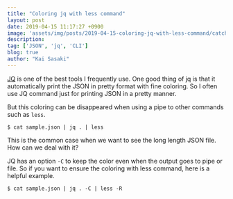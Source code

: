 ```yaml
---
title: "Coloring jq with less command"
layout: post
date: 2019-04-15 11:17:27 +0900
image: 'assets/img/posts/2019-04-15-coloring-jq-with-less-command/catch.png'
description:
tag: ['JSON', 'jq', 'CLI']
blog: true
author: "Kai Sasaki"
---
```


[JQ](https://stedolan.github.io/jq/) is one of the best tools I frequently use. One good thing of jq is that it automatically print the JSON in pretty format with fine coloring. So I often use JQ command just for printing JSON in a pretty manner. 

But this coloring can be disappeared when using a pipe to other commands such as `less`. 

```
$ cat sample.json | jq . | less
```

This is the common case when we want to see the long length JSON file. How can we deal with it?

JQ has an option `-C` to keep the color even when the output goes to pipe or file. So if you want to ensure the coloring with less command, here is a helpful example.

```
$ cat sample.json | jq . -C | less -R
```